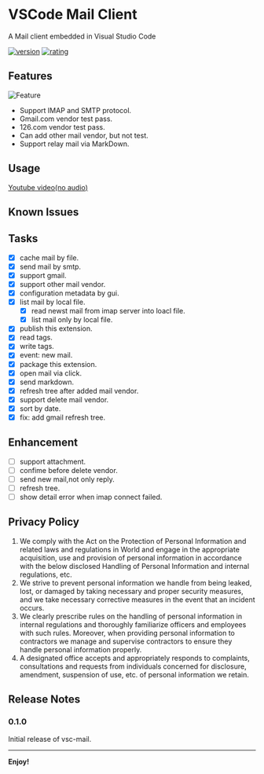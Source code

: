 # VSCode Mail Client

A Mail client embedded in Visual Studio Code

[![version](https://vsmarketplacebadge.apphb.com/version-short/buhe.vscode-mail.svg)](https://marketplace.visualstudio.com/items?itemName=buhe.vscode-mail)
[![rating](https://vsmarketplacebadge.apphb.com/rating-short/buhe.vscode-mail.svg)](https://marketplace.visualstudio.com/items?itemName=buhe.vscode-mail)

## Features

![Feature](https://tva1.sinaimg.cn/large/e6c9d24egy1h52o0l5nb3j21ev0u0grn.jpg)

- Support IMAP and SMTP protocol.
- Gmail.com vendor test pass.
- 126.com vendor test pass.
- Can add other mail vendor, but not test.
- Support relay mail via MarkDown.

## Usage

[Youtube video(no audio)](https://youtu.be/NZ1jK-qZUIA)

## Known Issues

## Tasks

- [x] cache mail by file.
- [x] send mail by smtp.
- [x] support gmail.
- [x] support other mail vendor.
- [x] configuration metadata by gui.
- [x] list mail by local file.
    - [x] read newst mail from imap server into loacl file.
    - [x] list mail only by local file.
- [x] publish this extension.
- [x] read tags.
- [x] write tags.
- [x] event: new mail.
- [x] package this extension.
- [x] open mail via click.
- [x] send markdown.
- [x] refresh tree after added mail vendor.
- [x] support delete mail vendor.
- [x] sort by date.
- [x] fix: add gmail refresh tree.

## Enhancement

- [ ] support attachment.
- [ ] confime before delete vendor.
- [ ] send new mail,not only reply.
- [ ] refresh tree.
- [ ] show detail error when imap connect failed.

## Privacy Policy

1. We comply with the Act on the Protection of Personal Information and related laws and regulations in World and engage in the appropriate acquisition, use and provision of personal information in accordance with the below disclosed Handling of Personal Information and internal regulations, etc.
2. We strive to prevent personal information we handle from being leaked, lost, or damaged by taking necessary and proper security measures, and we take necessary corrective measures in the event that an incident occurs.
3. We clearly prescribe rules on the handling of personal information in internal regulations and thoroughly familiarize officers and employees with such rules. Moreover, when providing personal information to contractors we manage and supervise contractors to ensure they handle personal information properly.
4. A designated office accepts and appropriately responds to complaints, consultations and requests from individuals concerned for disclosure, amendment, suspension of use, etc. of personal information we retain.

## Release Notes

### 0.1.0

Initial release of vsc-mail.

-----------------------------------------------------------------------------------------------------------
**Enjoy!**
